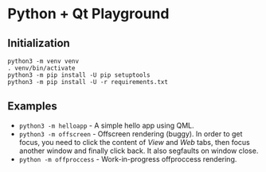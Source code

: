 Python + Qt Playground
======================

Initialization
--------------

```
python3 -m venv venv
. venv/bin/activate
python3 -m pip install -U pip setuptools
python3 -m pip install -U -r requirements.txt
```

Examples
--------

* `python3 -m helloapp` - A simple hello app using QML.
* `python3 -m offscreen` - Offscreen rendering (buggy).
  In order to get focus, you need to click the content of *View* and *Web* tabs, then focus another
  window and finally click back. It also segfaults on window close.
* `python -m offproccess` - Work-in-progress offproccess rendering.
